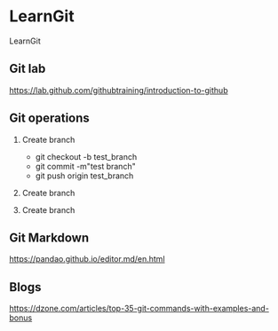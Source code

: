 # LearnGit
LearnGit


## Git lab
https://lab.github.com/githubtraining/introduction-to-github


## Git operations
 1. Create branch
     - git checkout -b test_branch
     - git commit -m"test branch"
     - git push origin test_branch
 
 1. Create branch
 1. Create branch
 


## Git Markdown
https://pandao.github.io/editor.md/en.html


## Blogs

https://dzone.com/articles/top-35-git-commands-with-examples-and-bonus
